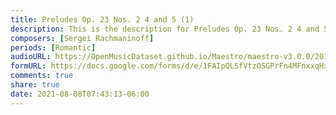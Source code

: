 ```yaml
---
title: Preludes Op. 23 Nos. 2 4 and 5 (1)
description: This is the description for Preludes Op. 23 Nos. 2 4 and 5 by Sergei Rachmaninoff
composers: [Sergei Rachmaninoff]
periods: [Romantic]
audioURL: https://OpenMusicDataset.github.io/Maestro/maestro-v3.0.0/2018/MIDI-Unprocessed_Recital17-19_MID--AUDIO_19_R1_2018_wav--6.midi
formURL: https://docs.google.com/forms/d/e/1FAIpQLSfVtzOSGPrFn4MFnxxqHxUUvk4snNm6qOzUMBefhuz1envfwA/viewform
comments: true
share: true
date: 2021-08-08T07:43:13-06:00
---
```

